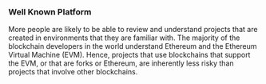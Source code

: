 ### Well Known Platform
More people are likely to be able to review and understand projects 
that are created in environments that they are familiar with. The 
majority of the blockchain developers in the world understand 
Ethereum and the Ethereum Virtual Machine (EVM). Hence, projects 
that use blockchains that support the EVM, or that are forks or 
Ethereum, are inherently less risky than projects that involve 
other blockchains.

